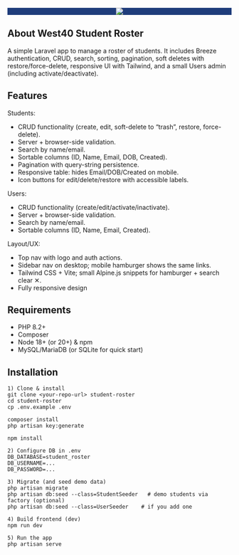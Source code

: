 <p align="center" style="background-color: rgb(31,61,123)"><a href="http://44.215.48.16" target="_blank"><img src="https://static.wixstatic.com/media/871c5a_b0955874382040dd80226fa20be7455e~mv2.png/v1/fill/w_174,h_102,al_c,q_85,usm_0.66_1.00_0.01,enc_avif,quality_auto/w40_logo_White.png"></a></p>

## About West40 Student Roster

A simple Laravel app to manage a roster of students. It includes Breeze authentication, CRUD, search, sorting, pagination, soft deletes with restore/force-delete, responsive UI with Tailwind, and a small Users admin (including activate/deactivate).

## Features
Students:
- CRUD functionality (create, edit, soft-delete to “trash”, restore, force-delete).
- Server + browser-side validation.
- Search by name/email.
- Sortable columns (ID, Name, Email, DOB, Created).
- Pagination with query-string persistence.
- Responsive table: hides Email/DOB/Created on mobile.
- Icon buttons for edit/delete/restore with accessible labels.

Users:
- CRUD functionality (create/edit/activate/inactivate).
- Server + browser-side validation.
- Search by name/email.
- Sortable columns (ID, Name, Email, Created).

Layout/UX:
- Top nav with logo and auth actions.
- Sidebar nav on desktop; mobile hamburger shows the same links.
- Tailwind CSS + Vite; small Alpine.js snippets for hamburger + search clear ✕.
- Fully responsive design
  
## Requirements
- PHP 8.2+
- Composer
- Node 18+ (or 20+) & npm
- MySQL/MariaDB (or SQLite for quick start)

## Installation
```
1) Clone & install
git clone <your-repo-url> student-roster
cd student-roster
cp .env.example .env

composer install
php artisan key:generate

npm install

2) Configure DB in .env
DB_DATABASE=student_roster
DB_USERNAME=...
DB_PASSWORD=...

3) Migrate (and seed demo data)
php artisan migrate
php artisan db:seed --class=StudentSeeder   # demo students via factory (optional)
php artisan db:seed --class=UserSeeder    # if you add one

4) Build frontend (dev)
npm run dev

5) Run the app
php artisan serve
```
